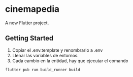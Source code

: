 # cinemapedia

A new Flutter project.

## Getting Started

1. Copiar el .env.template y renombrarlo a .env
2. Llenar las variables de entornos
3. Cada cambio en la entidad, hay que ejecutar el comando

```
flutter pub run build_runner build

```
